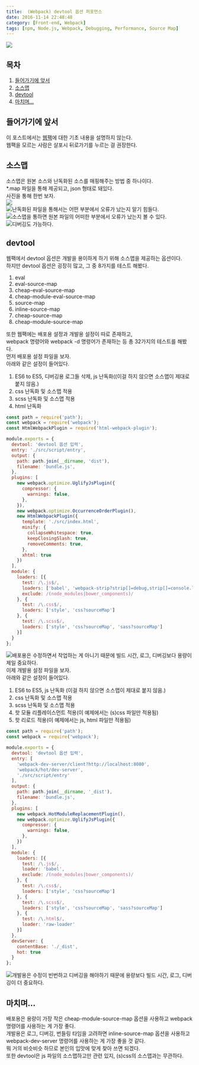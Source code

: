 ```yaml
---
title:  (Webpack) devtool 옵션 퍼포먼스
date: 2016-11-14 22:48:48
category: [Front-end, Webpack]
tags: [npm, Node.js, Webpack, Debugging, Performance, Source Map]
---
```

![](thumb.png)

## 목차
1. [들어가기에 앞서](#들어가기에-앞서)
2. [소스맵](#소스맵)
3. [devtool](#devtool)
4. [마치며...](#마치며…)

## 들어가기에 앞서
이 포스트에서는 [웹팩](/2016/11/18/Module-bundling-with-Webpck/)에 대한 기초 내용을 설명하지 않는다.  
웹팩을 모르는 사람은 살포시 뒤로가기를 누르는 걸 권장한다.

## 소스맵

소스맵은 원본 소스와 난독화된 소스를 매핑해주는 방법 중 하나이다.  
*.map 파일을 통해 제공되고, json 형태로 돼있다.  
사진을 통해 한번 보자.  
![](01.png)  
![난독화된 파일을 통해서는 어떤 부분에서 오류가 났는지 알기 힘들다.](02.png)  
![소스맵을 통하면 원본 파일의 어떠한 부분에서 오류가 났는지 볼 수 있다.](03.png)  
![디버깅도 가능하다.](04.png)  

## devtool

웹팩에서 devtool 옵션은 개발을 용이하게 하기 위해 소스맵을 제공하는 옵션이다.  
하지만 devtool 옵션은 굉장히 많고, 그 중 8가지를 테스트 해봤다.

1. eval
2. eval-source-map
3. cheap-eval-source-map
4. cheap-module-eval-source-map
5. source-map
6. inline-source-map
7. cheap-source-map
8. cheap-module-source-map

또한 웹팩에는 배포용 설정과 개발용 설정이 따로 존재하고,  
webpack 명령어와 webpack -d 명령어가 존재하는 등 총 32가지의 테스트를 해봤다.  
먼저 배포용 설정 파일을 보자.  
아래와 같은 설정이 들어있다.

1. ES6 to ES5, 디버깅용 로그들 삭제, js 난독화((이걸 하지 않으면 소스맵이 제대로 붙지 않음.)
2. css 난독화 및 소스맵 적용
3. scss 난독화 및 소스맵 적용
4. html 난독화

```javascript
const path = require('path');
const webpack = require('webpack');
const HtmlWebpackPlugin = require('html-webpack-plugin');

module.exports = {
  devtool: 'devtool 옵션 입력',
  entry: './src/script/entry',
  output: {
    path: path.join(__dirname, 'dist'),
    filename: 'bundle.js',
  },
  plugins: [
    new webpack.optimize.UglifyJsPlugin({
      compressor: {
        warnings: false,
      },
    }),
    new webpack.optimize.OccurrenceOrderPlugin(),
    new HtmlWebpackPlugin({
      template: './src/index.html',
      minify: {
        collapseWhitespace: true,
        keepClosingSlash: true,
        removeComments: true,
      },
      xhtml: true
    })
  ],
  module: {
    loaders: [{
      test: /\.js$/,
      loaders: ['babel', 'webpack-strip?strip[]=debug,strip[]=console.log,strip[]=console.dir'],
      exclude: /(node_modules|bower_components)/
    }, {
      test: /\.css$/,
      loaders: ['style', 'css?sourceMap']
    }, {
      test: /\.scss$/,
      loaders: ['style', 'css?sourceMap', 'sass?sourceMap']
    }]
  }
};
```

![배포용은 수정하면서 작업하는 게 아니기 때문에 빌드 시간, 로그, 디버깅보다 용량이 제일 중요하다.](05.png)  
이제 개발용 설정 파일을 보자.  
아래와 같은 설정이 들어있다.

1. ES6 to ES5, js 난독화 (이걸 하지 않으면 소스맵이 제대로 붙지 않음.) 
2. css 난독화 및 소스맵 적용
3. scss 난독화 및 소스맵 적용
4. 핫 모듈 리플레이스먼트 적용(이 예제에서는 (s)css 파일만 적용됨)
5. 핫 리로드 적용(이 예제에서는 js, html 파일만 적용됨)

```javascript
const path = require('path');
const webpack = require('webpack');

module.exports = {
  devtool: 'devtool 옵션 입력',
  entry: [
    'webpack-dev-server/client?http://localhost:8080',
    'webpack/hot/dev-server',
    './src/script/entry'
  ],
  output: {
    path: path.join(__dirname, '_dist'),
    filename: 'bundle.js',
  },
  plugins: [
    new webpack.HotModuleReplacementPlugin(),
    new webpack.optimize.UglifyJsPlugin({
      compressor: {
        warnings: false,
      },
    })
  ],
  module: {
    loaders: [{
      test: /\.js$/,
      loader: 'babel',
      exclude: /(node_modules|bower_components)/
    }, {
      test: /\.css$/,
      loaders: ['style', 'css?sourceMap']
    }, {
      test: /\.scss$/,
      loaders: ['style', 'css?sourceMap', 'sass?sourceMap']
    }, {
      test: /\.html$/,
      loader: 'raw-loader'
    }]
  },
  devServer: {
    contentBase: './_dist',
    hot: true
  }
};
```

![개발용은 수정이 빈번하고 디버깅을 해야하기 때문에 용량보다 빌드 시간, 로그, 디버깅이 더 중요하다.](06.png)

## 마치며...

배포용은 용량이 가장 작은 cheap-module-source-map 옵션을 사용하고 webpack 명령어를 사용하는 게 가장 좋다.  
개발용은 로그, 디버깅, 번들링 타임을 고려하면 inline-source-map 옵션을 사용하고 webpack-dev-server 명령어를 사용하는 게 가장 좋을 것 같다.  
뭐 거의 비슷비슷 하므로 본인의 입맛에 맞게 찾아 쓰면 되겠다.  
또한 devtool은 js 파일의 소스맵하고만 관련 있지, (s)css의 소스맵과는 무관하다.